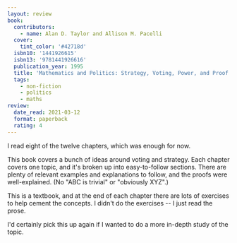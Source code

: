 ```yaml
---
layout: review
book:
  contributors:
    - name: Alan D. Taylor and Allison M. Pacelli
  cover:
    tint_color: '#42718d'
  isbn10: '1441926615'
  isbn13: '9781441926616'
  publication_year: 1995
  title: 'Mathematics and Politics: Strategy, Voting, Power, and Proof'
  tags:
    - non-fiction
    - politics
    - maths
review:
  date_read: 2021-03-12
  format: paperback
  rating: 4
---
```


I read eight of the twelve chapters, which was enough for now.

This book covers a bunch of ideas around voting and strategy.
Each chapter covers one topic, and it's broken up into easy-to-follow sections.
There are plenty of relevant examples and explanations to follow, and the proofs were well-explained.
(No "ABC is trivial" or "obviously XYZ".)

This is a textbook, and at the end of each chapter there are lots of exercises to help cement the concepts.
I didn't do the exercises -- I just read the prose.

I'd certainly pick this up again if I wanted to do a more in-depth study of the topic.
